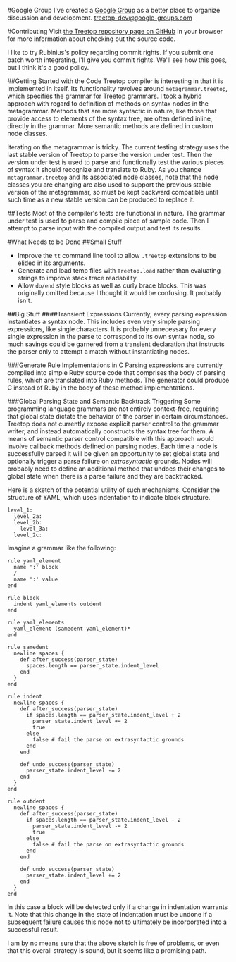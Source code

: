 #Google Group
I've created a <a href="http://groups.google.com/group/treetop-dev">Google Group</a> as a better place to organize discussion and development.
treetop-dev@google-groups.com

#Contributing
Visit <a href="http://github.com/nathansobo/treetop/tree/master">the Treetop repository page on GitHub</a> in your browser for more information about checking out the source code.

I like to try Rubinius's policy regarding commit rights. If you submit one patch worth integrating, I'll give you commit rights. We'll see how this goes, but I think it's a good policy.

##Getting Started with the Code
Treetop compiler is interesting in that it is implemented in itself. Its functionality revolves around `metagrammar.treetop`, which specifies the grammar for Treetop grammars. I took a hybrid approach with regard to definition of methods on syntax nodes in the metagrammar. Methods that are more syntactic in nature, like those that provide access to elements of the syntax tree, are often defined inline, directly in the grammar. More semantic methods are defined in custom node classes.

Iterating on the metagrammar is tricky. The current testing strategy uses the last stable version of Treetop to parse the version under test. Then the version under test is used to parse and functionally test the various pieces of syntax it should recognize and translate to Ruby. As you change `metagrammar.treetop` and its associated node classes, note that the node classes you are changing are also used to support the previous stable version of the metagrammar, so must be kept backward compatible until such time as a new stable version can be produced to replace it.

##Tests
Most of the compiler's tests are functional in nature. The grammar under test is used to parse and compile piece of sample code. Then I attempt to parse input with the compiled output and test its results.

#What Needs to be Done
##Small Stuff
* Improve the `tt` command line tool to allow `.treetop` extensions to be elided in its arguments.
* Generate and load temp files with `Treetop.load` rather than evaluating strings to improve stack trace readability.
* Allow `do/end` style blocks as well as curly brace blocks. This was originally omitted because I thought it would be confusing. It probably isn't.

##Big Stuff
####Transient Expressions
Currently, every parsing expression instantiates a syntax node. This includes even very simple parsing expressions, like single characters. It is probably unnecessary for every single expression in the parse to correspond to its own syntax node, so much savings could be garnered from a transient declaration that instructs the parser only to attempt a match without instantiating nodes.

###Generate Rule Implementations in C
Parsing expressions are currently compiled into simple Ruby source code that comprises the body of parsing rules, which are translated into Ruby methods. The generator could produce C instead of Ruby in the body of these method implementations.

###Global Parsing State and Semantic Backtrack Triggering
Some programming language grammars are not entirely context-free, requiring that global state dictate the behavior of the parser in certain circumstances. Treetop does not currently expose explicit parser control to the grammar writer, and instead automatically constructs the syntax tree for them. A means of semantic parser control compatible with this approach would involve callback methods defined on parsing nodes. Each time a node is successfully parsed it will be given an opportunity to set global state and optionally trigger a parse failure on _extrasyntactic_ grounds. Nodes will probably need to define an additional method that undoes their changes to global state when there is a parse failure and they are backtracked.

Here is a sketch of the potential utility of such mechanisms. Consider the structure of YAML, which uses indentation to indicate block structure.

    level_1:
      level_2a:
      level_2b:
        level_3a:
      level_2c:    

Imagine a grammar like the following:

    rule yaml_element
      name ':' block
      /
      name ':' value
    end
    
    rule block
      indent yaml_elements outdent
    end

    rule yaml_elements
      yaml_element (samedent yaml_element)*
    end
    
    rule samedent
      newline spaces {
        def after_success(parser_state)
          spaces.length == parser_state.indent_level
        end
      }
    end
    
    rule indent
      newline spaces {
        def after_success(parser_state)
          if spaces.length == parser_state.indent_level + 2
            parser_state.indent_level += 2
            true
          else
            false # fail the parse on extrasyntactic grounds
          end
        end
      
        def undo_success(parser_state)
          parser_state.indent_level -= 2
        end
      }
    end
    
    rule outdent
      newline spaces {
        def after_success(parser_state)
          if spaces.length == parser_state.indent_level - 2
            parser_state.indent_level -= 2
            true
          else
            false # fail the parse on extrasyntactic grounds
          end
        end
      
        def undo_success(parser_state)
          parser_state.indent_level += 2
        end
      }
    end

In this case a block will be detected only if a change in indentation warrants it. Note that this change in the state of indentation must be undone if a subsequent failure causes this node not to ultimately be incorporated into a successful result.

I am by no means sure that the above sketch is free of problems, or even that this overall strategy is sound, but it seems like a promising path.
